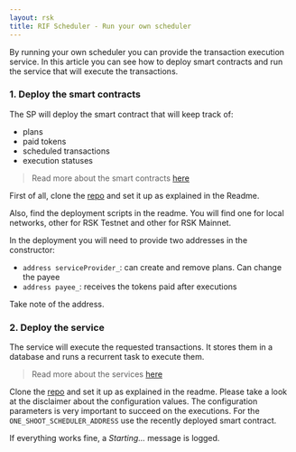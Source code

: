 ```yaml
---
layout: rsk
title: RIF Scheduler - Run your own scheduler
---
```


By running your own scheduler you can provide the transaction execution service. In this article you can see how to deploy smart contracts and run the service that will execute the transactions.

### 1. Deploy the smart contracts

The SP will deploy the smart contract that will keep track of:
- plans
- paid tokens
- scheduled transactions
- execution statuses

> Read more about the smart contracts [here](../contracts)

First of all, clone the [repo](https://github.com/rsksmart/rif-scheduler-contracts) and set it up as explained in the Readme.

Also, find the deployment scripts in the readme. You will find one for local networks, other for RSK Testnet and other for RSK Mainnet.

In the deployment you will need to provide two addresses in the constructor:
- `address serviceProvider_`: can create and remove plans. Can change the payee
- `address payee_`: receives the tokens paid after executions

Take note of the address.

### 2. Deploy the service

The service will execute the requested transactions. It stores them in a database and runs a recurrent task to execute them.

> Read more about the services [here](../services)

Clone the [repo](https://github.com/rsksmart/rif-scheduler-contracts) and set it up as explained in the readme. Please take a look at the disclaimer about the configuration values. The configuration parameters is very important to succeed on the executions. For the `ONE_SHOOT_SCHEDULER_ADDRESS` use the recently deployed smart contract.

If everything works fine, a _Starting..._ message is logged.
